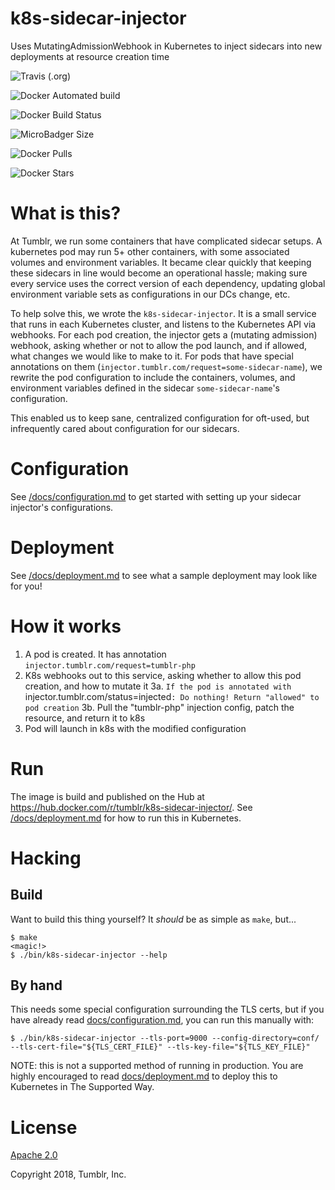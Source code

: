 # k8s-sidecar-injector

Uses MutatingAdmissionWebhook in Kubernetes to inject sidecars into new deployments at resource creation time

![Travis (.org)](https://img.shields.io/travis/tumblr/k8s-sidecar-injector.svg)

![Docker Automated build](https://img.shields.io/docker/automated/tumblr/k8s-sidecar-injector.svg)

![Docker Build Status](https://img.shields.io/docker/build/tumblr/k8s-sidecar-injector.svg)

![MicroBadger Size](https://img.shields.io/microbadger/image-size/tumblr/k8s-sidecar-injector.svg)

![Docker Pulls](https://img.shields.io/docker/pulls/tumblr/k8s-sidecar-injector.svg)

![Docker Stars](https://img.shields.io/docker/stars/tumblr/k8s-sidecar-injector.svg)

# What is this?

At Tumblr, we run some containers that have complicated sidecar setups. A kubernetes pod may run 5+ other containers, with some associated volumes and environment variables. It became clear quickly that keeping these sidecars in line would become an operational hassle; making sure every service uses the correct version of each dependency, updating global environment variable sets as configurations in our DCs change, etc. 

To help solve this, we wrote the `k8s-sidecar-injector`. It is a small service that runs in each Kubernetes cluster, and listens to the Kubernetes API via webhooks. For each pod creation, the injector gets a (mutating admission) webhook, asking whether or not to allow the pod launch, and if allowed, what changes we would like to make to it. For pods that have special annotations on them (`injector.tumblr.com/request=some-sidecar-name`), we rewrite the pod configuration to include the containers, volumes, and environment variables defined in the sidecar `some-sidecar-name`'s configuration.

This enabled us to keep sane, centralized configuration for oft-used, but infrequently cared about configuration for our sidecars.

# Configuration

See [/docs/configuration.md](/docs/configuration.md) to get started with setting up your sidecar injector's configurations.

# Deployment

See [/docs/deployment.md](/docs/deployment.md) to see what a sample deployment may look like for you!

# How it works

1. A pod is created. It has annotation `injector.tumblr.com/request=tumblr-php`
2. K8s webhooks out to this service, asking whether to allow this pod creation, and how to mutate it
3a. `If the pod is annotated with `injector.tumblr.com/status=injected`: Do nothing! Return "allowed" to pod creation`
3b. Pull the "tumblr-php" injection config, patch the resource, and return it to k8s
4. Pod will launch in k8s with the modified configuration

# Run

The image is build and published on the Hub at https://hub.docker.com/r/tumblr/k8s-sidecar-injector/. See [/docs/deployment.md](/docs/deployment.md) for how to run this in Kubernetes.

# Hacking

## Build

Want to build this thing yourself? It _should_ be as simple as `make`, but...

```
$ make
<magic!>
$ ./bin/k8s-sidecar-injector --help
```



## By hand

This needs some special configuration surrounding the TLS certs, but if you have already read [docs/configuration.md](./docs/configuration.md), you can run this manually with:

```
$ ./bin/k8s-sidecar-injector --tls-port=9000 --config-directory=conf/ --tls-cert-file="${TLS_CERT_FILE}" --tls-key-file="${TLS_KEY_FILE}"
```

NOTE: this is not a supported method of running in production. You are highly encouraged to read [docs/deployment.md](./docs/deployment.md) to deploy this to Kubernetes in The Supported Way.


# License

[Apache 2.0](/LICENSE.txt)

Copyright 2018, Tumblr, Inc.
